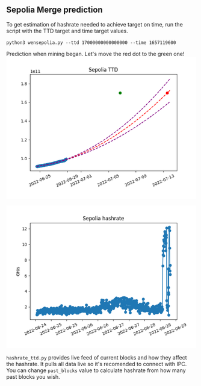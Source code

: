 ## Sepolia Merge prediction
To get estimation of hashrate needed to achieve target on time, run the script with the TTD target and time target values.
```
python3 wensepolia.py --ttd 17000000000000000 --time 1657119600 
``` 
Prediction when mining began. Let's move the red dot to the green one!
![](./chart.png)

![](./hashrate.png)

`hashrate_ttd.py` provides live feed of current blocks and how they affect the hashrate. It pulls all data live so it's recomended to connect with IPC. You can change `past_blocks` value to calculate hashrate from how many past blocks you wish. 
